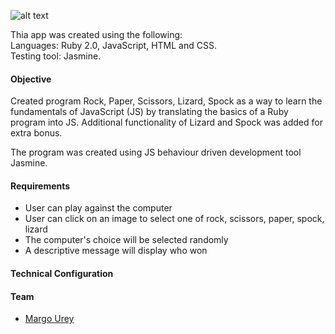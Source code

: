 
![alt text](https://s3.amazonaws.com/Github-14/RPSLS.png "Rock, Paper, Scissors, Lizard, Spock")

<p>Thia app was created using the following:<br>
	Languages: Ruby 2.0, JavaScript, HTML and CSS.<br>
	Testing tool: Jasmine.</p>

<h4>Objective</h4>
Created program Rock, Paper, Scissors, Lizard, Spock as a way to learn the fundamentals of JavaScript (JS) by translating the basics of a Ruby program into JS. Additional functionality of Lizard and Spock was added for extra bonus. 
<p>The program was created using JS behaviour driven development tool Jasmine.</p>
<h4>Requirements</h4>
<ul>
  <li>User can play against the computer</li>
<li>User can click on an image to select one of rock, scissors, paper, spock, lizard</li>
<li>The computer's choice will be selected randomly</li>
<li>A descriptive message will display who won</li> 
</ul>
<h4>Technical Configuration</h4>

<h4>Team</h4>
<ul>
<li><a href="https://github.com/margOnline">Margo Urey</a>
</li>
</ul>



